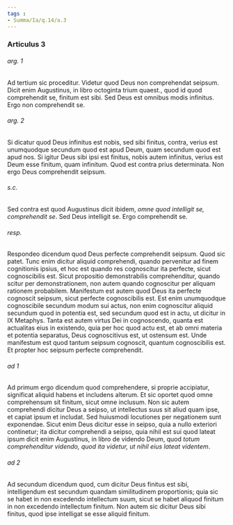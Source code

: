 ```yaml
---
tags : 
- Summa/Ia/q.14/a.3
---
```


### Articulus 3

###### arg. 1
Ad tertium sic proceditur. Videtur quod Deus non comprehendat seipsum. Dicit enim Augustinus, in libro octoginta trium quaest., quod id quod comprehendit se, finitum est sibi. Sed Deus est omnibus modis infinitus. Ergo non comprehendit se.

###### arg. 2
Si dicatur quod Deus infinitus est nobis, sed sibi finitus, contra, verius est unumquodque secundum quod est apud Deum, quam secundum quod est apud nos. Si igitur Deus sibi ipsi est finitus, nobis autem infinitus, verius est Deum esse finitum, quam infinitum. Quod est contra prius determinata. Non ergo Deus comprehendit seipsum.

###### s.c.
Sed contra est quod Augustinus dicit ibidem, *omne quod intelligit se, comprehendit se*. Sed Deus intelligit se. Ergo comprehendit se.

###### resp.
Respondeo dicendum quod Deus perfecte comprehendit seipsum. Quod sic patet. Tunc enim dicitur aliquid comprehendi, quando pervenitur ad finem cognitionis ipsius, et hoc est quando res cognoscitur ita perfecte, sicut cognoscibilis est. Sicut propositio demonstrabilis comprehenditur, quando scitur per demonstrationem, non autem quando cognoscitur per aliquam rationem probabilem. Manifestum est autem quod Deus ita perfecte cognoscit seipsum, sicut perfecte cognoscibilis est. Est enim unumquodque cognoscibile secundum modum sui actus, non enim cognoscitur aliquid secundum quod in potentia est, sed secundum quod est in actu, ut dicitur in IX Metaphys. Tanta est autem virtus Dei in cognoscendo, quanta est actualitas eius in existendo, quia per hoc quod actu est, et ab omni materia et potentia separatus, Deus cognoscitivus est, ut ostensum est. Unde manifestum est quod tantum seipsum cognoscit, quantum cognoscibilis est. Et propter hoc seipsum perfecte comprehendit.

###### ad 1
Ad primum ergo dicendum quod comprehendere, si proprie accipiatur, significat aliquid habens et includens alterum. Et sic oportet quod omne comprehensum sit finitum, sicut omne inclusum. Non sic autem comprehendi dicitur Deus a seipso, ut intellectus suus sit aliud quam ipse, et capiat ipsum et includat. Sed huiusmodi locutiones per negationem sunt exponendae. Sicut enim Deus dicitur esse in seipso, quia a nullo exteriori continetur; ita dicitur comprehendi a seipso, quia nihil est sui quod lateat ipsum dicit enim Augustinus, in libro de videndo Deum, quod *totum comprehenditur videndo, quod ita videtur, ut nihil eius lateat videntem*.

###### ad 2
Ad secundum dicendum quod, cum dicitur Deus finitus est sibi, intelligendum est secundum quandam similitudinem proportionis; quia sic se habet in non excedendo intellectum suum, sicut se habet aliquod finitum in non excedendo intellectum finitum. Non autem sic dicitur Deus sibi finitus, quod ipse intelligat se esse aliquid finitum.

